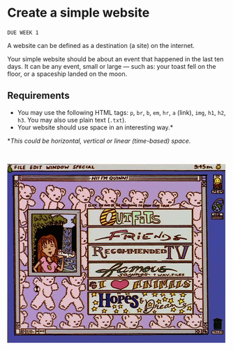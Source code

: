 [00]: images/quinn-makes-a-website.gif
[01]: images/
[02]: images/
[03]: images/
[04]: images/
[05]: images/
[06]: images/
[07]: images/
[08]: images/
[09]: images/
[10]: images/
[11]: images/
[12]: images/
[13]: images/
[14]: images/
[15]: images/


# Create a simple website

`DUE WEEK 1`

A website can be defined as a destination (a site) on the internet.

Your simple website should be about an event that happened in the last ten days. It can be any event, small or large — such as: your toast fell on the floor, or a spaceship landed on the moon.

## Requirements

- You may use the following HTML tags: `p`, `br`, `b`, `em`, `hr`, `a` (link), `img`, `h1`, `h2`, `h3`. You may also use plain text (`.txt`).
- Your website should use space in an interesting way.*

**This could be horizontal, vertical or linear (time-based) space.*

&nbsp;

![quinn's website - half][00]